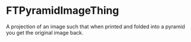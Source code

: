 # FTPyramidImageThing
A projection of an image such that when printed and folded into a pyramid you get the original image back.
